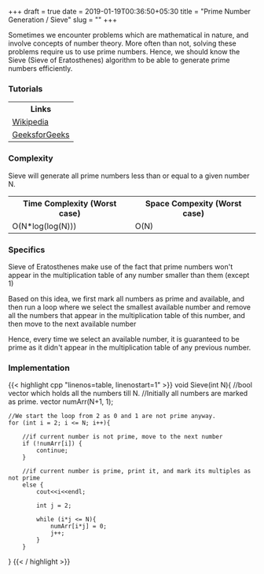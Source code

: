 +++ 
draft = true
date = 2019-01-19T00:36:50+05:30
title = "Prime Number Generation / Sieve"
slug = "" 
+++
<p>Sometimes we encounter problems which are mathematical in nature, and involve concepts of number theory. More often than not, solving these problems require us to use prime numbers. Hence, we should know the Sieve (Sieve of Eratosthenes) algorithm to be able to generate prime numbers efficiently.</p>
<!--more-->
<h3> Tutorials </h3>

<table>
  <tr>
    <th>Links</th>
  </tr>
  <tr>
      <td><a href="https://en.wikipedia.org/wiki/Sieve_of_Eratosthenes">Wikipedia</a></td>
  </tr>
  <tr>
      <td><a href="https://www.geeksforgeeks.org/sieve-of-eratosthenes/">GeeksforGeeks</a></td>
  </tr>
</table>

<h3> Complexity </h3>
Sieve will generate all prime numbers less than or equal to a given number N.
<table>
  <tr>
    <th>Time Complexity (Worst case)</th>
    <th>Space Compexity (Worst case)</th>
  </tr>
  <tr>
    <td>O(N*log(log(N)))</td>
    <td>O(N)</td>
  </tr>
</table>

<h3> Specifics </h3>
<p> Sieve of Eratosthenes make use of the fact that prime numbers won't appear in the multiplication table of any number smaller than them (except 1)</p>
<p> Based on this idea, we first mark all numbers as prime and available, and then run a loop where we select the smallest available number and remove all the numbers that appear in the multiplication table of this number, and then move to the next available number</p>
<p> Hence, every time we select an available number, it is guaranteed to be prime as it didn't appear in the multiplication table of any previous number.</p> 

<h3> Implementation </h3>

{{< highlight cpp "linenos=table, linenostart=1" >}}
void Sieve(int N){
    //bool vector which holds all the numbers till N.
    //Initially all numbers are marked as prime.
    vector<bool> numArr(N+1, 1);
    
    //We start the loop from 2 as 0 and 1 are not prime anyway.
    for (int i = 2; i <= N; i++){
        
        //if current number is not prime, move to the next number
        if (!numArr[i]) {
            continue;
        }
        
        //if current number is prime, print it, and mark its multiples as not prime
        else {
            cout<<i<<endl; 
            
            int j = 2;
        
            while (i*j <= N){
                numArr[i*j] = 0;
                j++;
            }
        }
}
{{< / highlight >}}
